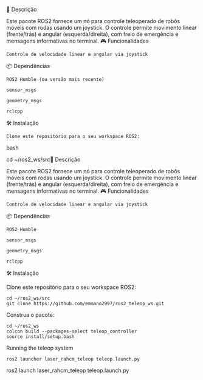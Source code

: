 📝 Descrição

Este pacote ROS2 fornece um nó para controle teleoperado de robôs móveis com rodas usando um joystick. O controle permite movimento linear (frente/trás) e angular (esquerda/direita), com freio de emergência e mensagens informativas no terminal.
🎮 Funcionalidades

    Controle de velocidade linear e angular via joystick
    
📦 Dependências

    ROS2 Humble (ou versão mais recente)

    sensor_msgs

    geometry_msgs

    rclcpp

🛠️ Instalação

    Clone este repositório para o seu workspace ROS2:

bash

cd ~/ros2_ws/src📝 Descrição

Este pacote ROS2 fornece um nó para controle teleoperado de robôs móveis com rodas usando um joystick. O controle permite movimento linear (frente/trás) e angular (esquerda/direita), com freio de emergência e mensagens informativas no terminal.
🎮 Funcionalidades

    Controle de velocidade linear e angular via joystick


📦 Dependências

    ROS2 Humble

    sensor_msgs

    geometry_msgs

    rclcpp

🛠️ Instalação

Clone este repositório para o seu workspace ROS2:

    cd ~/ros2_ws/src
    git clone https://github.com/emmano2997/ros2_teleop_ws.git

Construa o pacote:

    cd ~/ros2_ws
    colcon build --packages-select teleop_controller
    source install/setup.bash

Running the teleop system

    ros2 launcher laser_rahcm_teleop teleop.launch.py

ros2 launch laser_rahcm_teleop teleop.launch.py
